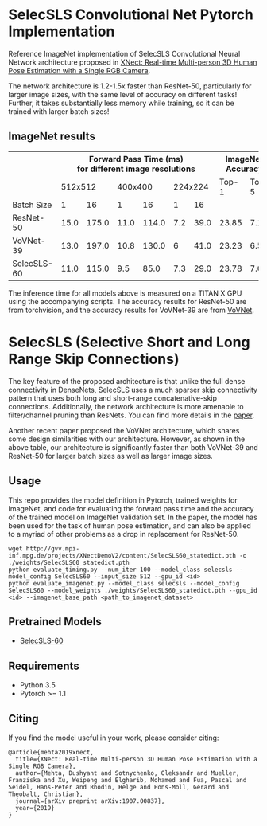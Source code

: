 # SelecSLS Convolutional Net Pytorch Implementation
Reference ImageNet implementation of SelecSLS Convolutional Neural Network architecture proposed in [XNect: Real-time Multi-person 3D Human Pose Estimation with a Single RGB Camera](https://arxiv.org/abs/1907.00837).

The network architecture is 1.2-1.5x faster than ResNet-50, particularly for larger image sizes, with the same level of accuracy on different tasks! 
Further, it takes substantially less memory while training, so it can be trained with larger batch sizes!

## ImageNet results
    
<table>
  <tr>
    <th></th>
    <th colspan="6">Forward Pass Time (ms)<br>for different image resolutions</th>
    <th colspan="2">ImageNet<br>Accuracy</th>
  </tr>
  <tr>
    <td></td>
    <td colspan="2">512x512</td>
    <td colspan="2">400x400</td>
    <td colspan="2">224x224</td>
    <td>Top-1</td>
    <td>Top-5</td>
  </tr>
  <tr>
    <td>Batch Size</td>
    <td>1</td>
    <td>16</td>
    <td>1</td>
    <td>16</td>
    <td>1</td>
    <td>16</td>
    <td></td>
    <td></td>
  </tr>
  <tr>
    <td>ResNet-50</td>
    <td>15.0</td>
    <td>175.0</td>
    <td>11.0</td>
    <td>114.0</td>
    <td>7.2</td>
    <td>39.0</td>
    <td>23.85</td>
    <td>7.13</td>
  </tr>
  <tr>
    <td>VoVNet-39</td>
    <td>13.0</td>
    <td>197.0</td>
    <td>10.8</td>
    <td>130.0</td>
    <td>6</td>
    <td>41.0</td>
    <td>23.23</td>
    <td>6.57</td>
  </tr>
  <tr>
    <td>SelecSLS-60</td>
    <td>11.0</td>
    <td>115.0</td>
    <td>9.5</td>
    <td>85.0</td>
    <td>7.3</td>
    <td>29.0</td>
    <td>23.78</td>
    <td>7.04</td>
  </tr>
</table>

The inference time for all models above is measured on a TITAN X GPU using the accompanying scripts. The accuracy results for ResNet-50 are from torchvision, and the accuracy results for VoVNet-39 are from [VoVNet](https://github.com/stigma0617/VoVNet.pytorch).

# SelecSLS (Selective Short and Long Range Skip Connections)
The key feature of the proposed architecture is that unlike the full dense connectivity in DenseNets, SelecSLS uses a much sparser skip connectivity pattern that uses both long and short-range concatenative-skip connections. Additionally, the network architecture is more amenable to filter/channel pruning than ResNets.
You can find more details in the [paper](https://arxiv.org/abs/1907.00837).

Another recent paper proposed the VoVNet architecture, which shares some design similarities with our architecture. However, as shown in the above table, our architecture is significantly faster than both VoVNet-39 and ResNet-50 for larger batch sizes as well as larger image sizes.

## Usage
This repo provides the model definition in Pytorch, trained weights for ImageNet, and code for evaluating the forward pass time
and the accuracy of the trained model on ImageNet validation set. 
In the paper, the model has been used for the task of human pose estimation, and can also be applied to a myriad of other problems as a drop in replacement for ResNet-50.

```
wget http://gvv.mpi-inf.mpg.de/projects/XNectDemoV2/content/SelecSLS60_statedict.pth -o ./weights/SelecSLS60_statedict.pth
python evaluate_timing.py --num_iter 100 --model_class selecsls --model_config SelecSLS60 --input_size 512 --gpu_id <id>
python evaluate_imagenet.py --model_class selecsls --model_config SelecSLS60 --model_weights ./weights/SelecSLS60_statedict.pth --gpu_id <id> --imagenet_base_path <path_to_imagenet_dataset>
```

## Pretrained Models
- [SelecSLS-60](http://gvv.mpi-inf.mpg.de/projects/XNectDemoV2/content/SelecSLS60_statedict.pth)

## Requirements
 - Python 3.5
 - Pytorch >= 1.1

## Citing
If you find the model useful in your work, please consider citing:

```
@article{mehta2019xnect,
  title={XNect: Real-time Multi-person 3D Human Pose Estimation with a Single RGB Camera},
  author={Mehta, Dushyant and Sotnychenko, Oleksandr and Mueller, Franziska and Xu, Weipeng and Elgharib, Mohamed and Fua, Pascal and Seidel, Hans-Peter and Rhodin, Helge and Pons-Moll, Gerard and Theobalt, Christian},
  journal={arXiv preprint arXiv:1907.00837},
  year={2019}
}
```



